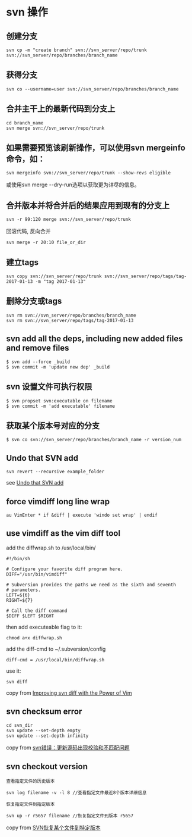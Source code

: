 # svn 操作
## 创建分支

```
svn cp -m "create branch" svn://svn_server/repo/trunk svn://svn_server/repo/branches/branch_name
```

## 获得分支

```
svn co --username=user svn://svn_server/repo/branches/branch_name
```

## 合并主干上的最新代码到分支上

```
cd branch_name
svn merge svn://svn_server/repo/trunk
```

## 如果需要预览该刷新操作，可以使用svn mergeinfo命令，如：

```
svn mergeinfo svn://svn_server/repo/trunk --show-revs eligible
```

或使用svn merge --dry-run选项以获取更为详尽的信息。

## 合并版本并将合并后的结果应用到现有的分支上

```
svn -r 99:120 merge svn://svn_server/repo/trunk
```
回滚代码, 反向合并

``` shell
svn merge -r 20:10 file_or_dir
```


## 建立tags

```
svn copy svn://svn_server/repo/trunk svn://svn_server/repo/tags/tag-2017-01-13 -m "tag 2017-01-13"
```


## 删除分支或tags

```
svn rm svn://svn_server/repo/branches/branch_name
svn rm svn://svn_server/repo/tags/tag-2017-01-13
```

## svn add all the deps, including new added files and remove files

```
$ svn add --force _build
$ svn commit -m 'update new dep' _build
```

## svn 设置文件可执行权限

``` shell
$ svn propset svn:executable on filename
$ svn commit -m 'add executable' filename
```

## 获取某个版本号对应的分支
``` shell
$ svn co svn://svn_server/repo/branches/branch_name -r version_num
```

## Undo that SVN add

``` shell
svn revert --recursive example_folder
```
see [Undo that SVN add](http://data.agaric.com/undo-svn-add)

## force vimdiff long line wrap

``` vim-script
au VimEnter * if &diff | execute 'windo set wrap' | endif
```

## use vimdiff as the vim diff tool
add the diffwrap.sh to /usr/local/bin/
``` shell
#!/bin/sh

# Configure your favorite diff program here.
DIFF="/usr/bin/vimdiff"

# Subversion provides the paths we need as the sixth and seventh
# parameters.
LEFT=${6}
RIGHT=${7}

# Call the diff command
$DIFF $LEFT $RIGHT
```
then add executeable flag to it:

``` shell
chmod a+x diffwrap.sh
```

add the diff-cmd to ~/.subversion/config

```
diff-cmd = /usr/local/bin/diffwrap.sh
```
use it:

``` shell
svn diff
```
copy from [Improving svn diff with the Power of Vim](http://www.coreymaynard.com/blog/improving-svn-diff-with-the-power-of-vim/)

## svn checksum error

``` shell
cd svn_dir
svn update --set-depth empty
svn update --set-depth infinity
```
copy from [svn错误：更新源码出现校验和不匹配问题](https://blog.csdn.net/yyqasg/article/details/78788011)

## svn checkout version

``` shell
查看指定文件的历史版本

svn log filename -v -l 8 //查看指定文件最近8个版本详细信息

恢复指定文件到指定版本

svn up -r r5657 filename //恢复指定文件到版本 r5657
```
copy from [SVN恢复某个文件到特定版本](https://my.oschina.net/HeAlvin/blog/1522776)
